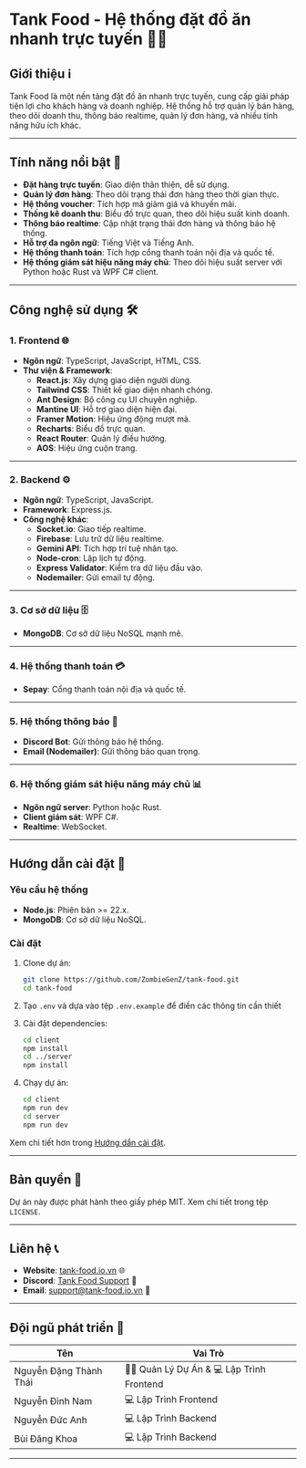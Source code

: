 # Tank Food - Hệ thống đặt đồ ăn nhanh trực tuyến 🍔🍟

## Giới thiệu ℹ️
Tank Food là một nền tảng đặt đồ ăn nhanh trực tuyến, cung cấp giải pháp tiện lợi cho khách hàng và doanh nghiệp. Hệ thống hỗ trợ quản lý bán hàng, theo dõi doanh thu, thông báo realtime, quản lý đơn hàng, và nhiều tính năng hữu ích khác.

---

## Tính năng nổi bật 🌟
- **Đặt hàng trực tuyến**: Giao diện thân thiện, dễ sử dụng.
- **Quản lý đơn hàng**: Theo dõi trạng thái đơn hàng theo thời gian thực.
- **Hệ thống voucher**: Tích hợp mã giảm giá và khuyến mãi.
- **Thống kê doanh thu**: Biểu đồ trực quan, theo dõi hiệu suất kinh doanh.
- **Thông báo realtime**: Cập nhật trạng thái đơn hàng và thông báo hệ thống.
- **Hỗ trợ đa ngôn ngữ**: Tiếng Việt và Tiếng Anh.
- **Hệ thống thanh toán**: Tích hợp cổng thanh toán nội địa và quốc tế.
- **Hệ thống giám sát hiệu năng máy chủ**: Theo dõi hiệu suất server với Python hoặc Rust và WPF C# client.

---

## Công nghệ sử dụng 🛠️

### **1. Frontend** 🌐
- **Ngôn ngữ**: TypeScript, JavaScript, HTML, CSS.
- **Thư viện & Framework**:
  - **React.js**: Xây dựng giao diện người dùng.
  - **Tailwind CSS**: Thiết kế giao diện nhanh chóng.
  - **Ant Design**: Bộ công cụ UI chuyên nghiệp.
  - **Mantine UI**: Hỗ trợ giao diện hiện đại.
  - **Framer Motion**: Hiệu ứng động mượt mà.
  - **Recharts**: Biểu đồ trực quan.
  - **React Router**: Quản lý điều hướng.
  - **AOS**: Hiệu ứng cuộn trang.

---

### **2. Backend** ⚙️
- **Ngôn ngữ**: TypeScript, JavaScript.
- **Framework**: Express.js.
- **Công nghệ khác**:
  - **Socket.io**: Giao tiếp realtime.
  - **Firebase**: Lưu trữ dữ liệu realtime.
  - **Gemini API**: Tích hợp trí tuệ nhân tạo.
  - **Node-cron**: Lập lịch tự động.
  - **Express Validator**: Kiểm tra dữ liệu đầu vào.
  - **Nodemailer**: Gửi email tự động.

---

### **3. Cơ sở dữ liệu** 🗄️
- **MongoDB**: Cơ sở dữ liệu NoSQL mạnh mẽ.

---

### **4. Hệ thống thanh toán** 💳
- **Sepay**: Cổng thanh toán nội địa và quốc tế.

---

### **5. Hệ thống thông báo** 🔔
- **Discord Bot**: Gửi thông báo hệ thống.
- **Email (Nodemailer)**: Gửi thông báo quan trọng.

---

### **6. Hệ thống giám sát hiệu năng máy chủ** 📊
- **Ngôn ngữ server**: Python hoặc Rust.
- **Client giám sát**: WPF C#.
- **Realtime**: WebSocket.

---

## Hướng dẫn cài đặt 🚀

### **Yêu cầu hệ thống**
- **Node.js**: Phiên bản >= 22.x.
- **MongoDB**: Cơ sở dữ liệu NoSQL.

### **Cài đặt**
1. Clone dự án:
   ```bash
   git clone https://github.com/ZombieGenZ/tank-food.git
   cd tank-food
   ```

2. Tạo ``.env`` và dựa vào tệp ``.env.example`` để điền các thông tin cần thiết

3. Cài đặt dependencies:
   ```bash
   cd client
   npm install
   cd ../server
   npm install
   ```

4. Chạy dự án:
   ```bash
   cd client
   npm run dev
   cd server
   npm run dev
   ```

Xem chi tiết hơn trong [Hướng dẩn cài đặt](./INSTALLATION_STEPS.md).

---

## Bản quyền 📜
Dự án này được phát hành theo giấy phép MIT. Xem chi tiết trong tệp `LICENSE`.

---

## Liên hệ 📞
- **Website**: [tank-food.io.vn](https://tank-food.io.vn/) 🌐
- **Discord**: [Tank Food Support](https://discord.gg/7SkzMkFWYN) 💬
- **Email**: support@tank-food.io.vn 📧

---

## Đội ngũ phát triển 👥

| Tên                        | Vai Trò                  |
|----------------------------|-------------------------|
| Nguyễn Đặng Thành Thái     | 👨‍💼 Quản Lý Dự Án & 💻 Lập Trình Frontend |
| Nguyễn Đình Nam            | 💻 Lập Trình Frontend    |
| Nguyễn Đức Anh             | 💻 Lập Trình Backend    |
| Bùi Đăng Khoa              | 💻 Lập Trình Backend    |

---

